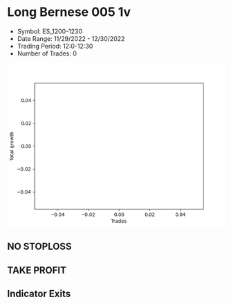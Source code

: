 # Long Bernese 005 1v 
- Symbol: ES_1200-1230
- Date Range: 11/29/2022 - 12/30/2022
- Trading Period: 12:0-12:30
- Number of Trades: 0

![Plot](LongBernese0051vES_1200-1230.png)
## NO STOPLOSS














## TAKE PROFIT











## Indicator Exits

